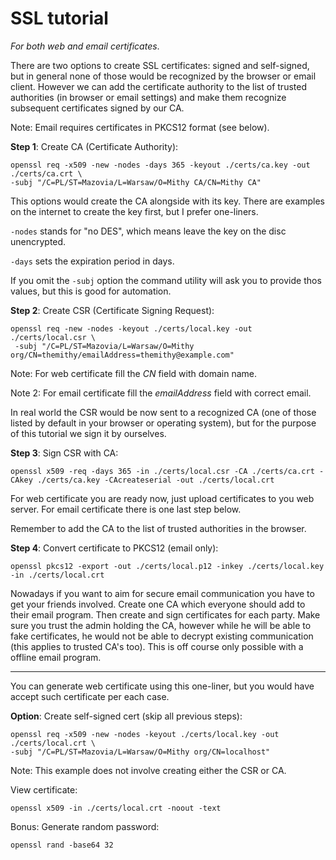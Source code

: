 # SSL tutorial

*For both web and email certificates*.

There are two options to create SSL certificates: signed and self-signed, but
in general none of those would be recognized by the browser or email client.
However we can add the certificate authority to the list of trusted authorities
(in browser or email settings) and make them recognize subsequent certificates
signed by our CA.

Note: Email requires certificates in PKCS12 format (see below).

**Step 1**: Create CA (Certificate Authority):
```
openssl req -x509 -new -nodes -days 365 -keyout ./certs/ca.key -out ./certs/ca.crt \
-subj "/C=PL/ST=Mazovia/L=Warsaw/O=Mithy CA/CN=Mithy CA"
```
This options would create the CA alongside with its key. There are examples on
the internet to create the key first, but I prefer one-liners.

`-nodes` stands for "no DES", which means leave the key on the disc
unencrypted.

`-days` sets the expiration period in days.

If you omit the `-subj` option the command utility will ask you to provide thos
values, but this is good for automation.

**Step 2**: Create CSR (Certificate Signing Request):
```
openssl req -new -nodes -keyout ./certs/local.key -out ./certs/local.csr \
 -subj "/C=PL/ST=Mazovia/L=Warsaw/O=Mithy org/CN=themithy/emailAddress=themithy@example.com"
```
Note: For web certificate fill the *CN* field with domain name.

Note 2: For email certificate fill the *emailAddress* field with correct email.

In real world the CSR would be now sent to a recognized CA (one of those listed
by default in your browser or operating system), but for the purpose of this
tutorial we sign it by ourselves.

**Step 3**: Sign CSR with CA:
```
openssl x509 -req -days 365 -in ./certs/local.csr -CA ./certs/ca.crt -CAkey ./certs/ca.key -CAcreateserial -out ./certs/local.crt
```

For web certificate you are ready now, just upload certificates to you web
server. For email certificate there is one last step below.

Remember to add the CA to the list of trusted authorities in the browser.

**Step 4**: Convert certificate to PKCS12 (email only):
```
openssl pkcs12 -export -out ./certs/local.p12 -inkey ./certs/local.key -in ./certs/local.crt
```

Nowadays if you want to aim for secure email communication you have to get your
friends involved. Create one CA which everyone should add to their email
program.  Then create and sign certificates for each party. Make sure you trust
the admin holding the CA, however while he will be able to fake certificates,
he would not be able to decrypt existing communication (this applies to trusted
CA's too). This is off course only possible with a offline email program.

---

You can generate web certificate using this one-liner, but you would
have accept such certificate per each case.

**Option**: Create self-signed cert (skip all previous steps):
```
openssl req -x509 -new -nodes -keyout ./certs/local.key -out ./certs/local.crt \
-subj "/C=PL/ST=Mazovia/L=Warsaw/O=Mithy org/CN=localhost"
```
Note: This example does not involve creating either the CSR or CA.

View certificate:
```
openssl x509 -in ./certs/local.crt -noout -text
```

Bonus: Generate random password:
```
openssl rand -base64 32
```
